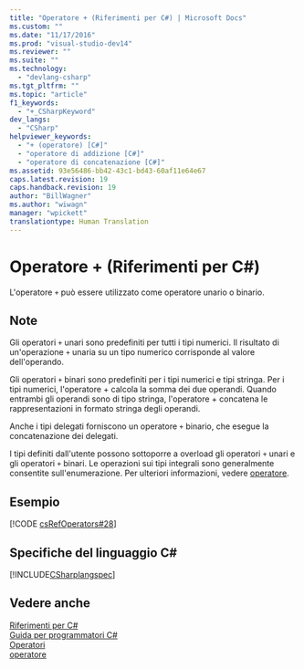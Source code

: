 ```yaml
---
title: "Operatore + (Riferimenti per C#) | Microsoft Docs"
ms.custom: ""
ms.date: "11/17/2016"
ms.prod: "visual-studio-dev14"
ms.reviewer: ""
ms.suite: ""
ms.technology: 
  - "devlang-csharp"
ms.tgt_pltfrm: ""
ms.topic: "article"
f1_keywords: 
  - "+_CSharpKeyword"
dev_langs: 
  - "CSharp"
helpviewer_keywords: 
  - "+ (operatore) [C#]"
  - "operatore di addizione [C#]"
  - "operatore di concatenazione [C#]"
ms.assetid: 93e56486-bb42-43c1-bd43-60af11e64e67
caps.latest.revision: 19
caps.handback.revision: 19
author: "BillWagner"
ms.author: "wiwagn"
manager: "wpickett"
translationtype: Human Translation
---
```

# Operatore + (Riferimenti per C#)
L'operatore `+` può essere utilizzato come operatore unario o binario.  
  
## Note  
 Gli operatori `+` unari sono predefiniti per tutti i tipi numerici.  Il risultato di un'operazione `+` unaria su un tipo numerico corrisponde al valore dell'operando.  
  
 Gli operatori `+` binari sono predefiniti per i tipi numerici e tipi stringa.  Per i tipi numerici, l'operatore \+ calcola la somma dei due operandi.  Quando entrambi gli operandi sono di tipo stringa, l'operatore \+ concatena le rappresentazioni in formato stringa degli operandi.  
  
 Anche i tipi delegati forniscono un operatore `+` binario, che esegue la concatenazione dei delegati.  
  
 I tipi definiti dall'utente possono sottoporre a overload gli operatori `+` unari e gli operatori `+` binari.  Le operazioni sui tipi integrali sono generalmente consentite sull'enumerazione.  Per ulteriori informazioni, vedere [operatore](../../../csharp/language-reference/keywords/operator.md).  
  
## Esempio  
 [!CODE [csRefOperators#28](../CodeSnippet/VS_Snippets_VBCSharp/csrefOperators#28)]  
  
## Specifiche del linguaggio C\#  
 [!INCLUDE[CSharplangspec](../../../csharp/language-reference/keywords/includes/csharplangspec_md.md)]  
  
## Vedere anche  
 [Riferimenti per C\#](../../../csharp/language-reference/index.md)   
 [Guida per programmatori C\#](../../../csharp/programming-guide/index.md)   
 [Operatori](../../../csharp/language-reference/operators/index.md)   
 [operatore](../../../csharp/language-reference/keywords/operator.md)